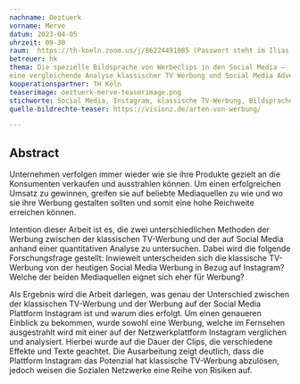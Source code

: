 ```yaml
---
nachname: Oeztuerk
vorname: Merve
datum: 2023-04-05
uhrzeit: 09-30
raum:  https://th-koeln.zoom.us/j/86224491085 (Passwort steht im Ilias) Präsentation
betreuer: hk
thema: Die spezielle Bildsprache von Werbeclips in den Social Media –
eine vergleichende Analyse klassischer TV Werbung und Social Media Advertising 
kooperationspartner: TH Köln
teaserimage: oeztuerk-merve-teaserimage.png
stichworte: Social Media, Instagram, klassische TV-Werbung, Bildsprache, Werbeclips
quelle-bildrechte-teaser: https://visionz.de/arten-von-werbung/

---
```


## Abstract

Unternehmen verfolgen immer wieder wie sie ihre Produkte gezielt an die Konsumenten verkaufen und ausstrahlen können. Um einen erfolgreichen Umsatz zu gewinnen, greifen sie auf beliebte Mediaquellen zu wie und wo sie ihre Werbung gestalten sollten und somit eine hohe Reichweite erreichen können.  

Intention dieser Arbeit ist es, die zwei unterschiedlichen Methoden der Werbung zwischen der klassischen TV-Werbung und der auf Social Media anhand einer quantitativen Analyse zu untersuchen. Dabei wird die folgende Forschungsfrage gestellt:
Inwieweit unterscheiden sich die klassische TV-Werbung von der heutigen Social Media Werbung in Bezug auf Instagram? Welche der beiden Mediaquellen eignet sich eher für Werbung?

Als Ergebnis wird die Arbeit darlegen, was genau der Unterschied zwischen der klassischen TV-Werbung und der Werbung auf der Social Media Plattform Instagram ist und warum dies erfolgt. Um einen genaueren Einblick zu bekommen, wurde sowohl eine Werbung, welche im Fernsehen ausgestrahlt wird mit einer auf der Netzwerkplattform Instagram verglichen und analysiert. Hierbei wurde auf die Dauer der Clips, die verschiedene Effekte und Texte geachtet.
Die Ausarbeitung zeigt deutlich, dass die Plattform Instagram das Potenzial hat klassische TV-Werbung abzulösen, jedoch weisen die Sozialen Netzwerke eine Reihe von Risiken auf. 


